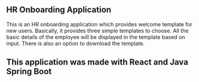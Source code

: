 ## HR Onboarding Application

This is an HR onboarding application which provides welcome template for new users.
Basically, it provides three simple templates to choose.
All the basic details of the employee will be displayed in the template based on input.
There is also an option to download the template.

## This application was made with React and Java Spring Boot
